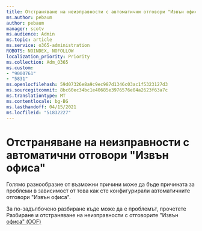 ```yaml
---
title: Отстраняване на неизправности с автоматични отговори "Извън офиса"
ms.author: pebaum
author: pebaum
manager: scotv
ms.audience: Admin
ms.topic: article
ms.service: o365-administration
ROBOTS: NOINDEX, NOFOLLOW
localization_priority: Priority
ms.collection: Adm_O365
ms.custom:
- "9000761"
- "5831"
ms.openlocfilehash: 59d07326e8a9c9ec987d1346c03ac1f5323127d3
ms.sourcegitcommit: 8bc60ec34bc1e40685e3976576e04a2623f63a7c
ms.translationtype: MT
ms.contentlocale: bg-BG
ms.lasthandoff: 04/15/2021
ms.locfileid: "51832227"
---
```

# <a name="troubleshooting-out-of-office-automatic-replies"></a>Отстраняване на неизправности с автоматични отговори "Извън офиса"

Голямо разнообразие от възможни причини може да бъде причината за проблеми в зависимост от това как сте конфигурирали автоматичните отговори "Извън офиса".

За по-задълбочено разбиране къде може да е проблемът, прочетете Разбиране и отстраняване на неизправности с отговорите "Извън  [офиса" (OOF)](https://techcommunity.microsoft.com/t5/exchange-team-blog/understanding-and-troubleshooting-out-of-office-oof-replies/ba-p/1411972)